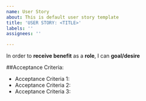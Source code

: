 ```yaml
---
name: User Story
about: This is default user story template
title: 'USER STORY: <TITLE>'
labels: ''
assignees: ''

---
```


In order to **receive benefit** as a **role**, I can **goal/desire**

##Acceptance Criteria:
- Acceptance Criteria 1:
- Acceptance Criteria 2:
- Acceptance Criteria 3:
